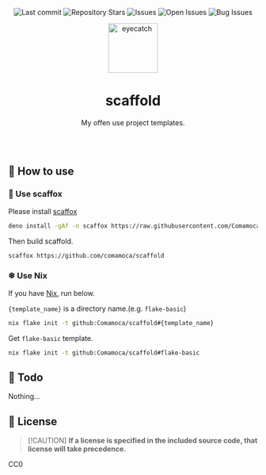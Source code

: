 <div align="center">

![Last commit](https://img.shields.io/github/last-commit/Comamoca/scaffold?style=flat-square)
![Repository Stars](https://img.shields.io/github/stars/Comamoca/scaffold?style=flat-square)
![Issues](https://img.shields.io/github/issues/Comamoca/scaffold?style=flat-square)
![Open Issues](https://img.shields.io/github/issues-raw/Comamoca/scaffold?style=flat-square)
![Bug Issues](https://img.shields.io/github/issues/Comamoca/scaffold/bug?style=flat-square)

<img src="https://emoji2svg.deno.dev/api/🦊" alt="eyecatch" height="100">

# scaffold

My offen use project templates.

<br>
<br>

</div>

<div align="center">

</div>

## 🚀 How to use

### 🦊 Use scaffox


Please install [scaffox](https://github.com/comamoca/scaffox)

```sh
deno install -gAf -n scaffox https://raw.githubusercontent.com/Comamoca/scaffox/main/main.ts
```

Then build scaffold.

```sh
scaffox https://github.com/comamoca/scaffold
```

### ❄ Use Nix

If you have [Nix](https://nixos.org/), run below.

`{template_name}` is a directory name.(e.g. `flake-basic`)
```sh
nix flake init -t github:Comamoca/scaffold#{template_name} 
```

Get `flake-basic` template.
```sh
nix flake init -t github:Comamoca/scaffold#flake-basic 
```


## 📝 Todo

Nothing...

## 📜 License

> [!CAUTION] **If a license is specified in the included source code, that
> license will take precedence.**

CC0
